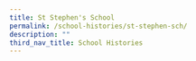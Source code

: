 ```yaml
---
title: St Stephen's School
permalink: /school-histories/st-stephen-sch/
description: ""
third_nav_title: School Histories
---
```


